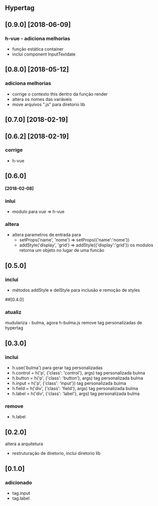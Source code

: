 ## Hypertag

## [0.9.0] [2018-06-09]
### h-vue - adiciona melhorias
- função estática container
- inclui component InputTextdate 

## [0.8.0] [2018-05-12]
### adiciona melhorias
- corrige o contexto this dentro da função render
- altera os nomes das variáveis
- move arquivos ".js" para diretorio lib

## [0.7.0] [2018-02-19]
###

## [0.6.2] [2018-02-19]
### corrige 
- h-vue

## [0.6.0] 
#### [2018-02-08]
### inlui
- modulo para vue => h-vue

### altera

- altera parametros de entrada para 
  - setProps('name', 'nome') => setProps({'name':'nome'})
  - addStyle('display', 'grid') => addStyle({'display':'grid'})
  os modulos retorna um objeto no lugar de uma funcão

## [0.5.0]
### inclui

- métodos addStyle e delStyle para inclusão e remoção de styles

##[0.4.0]
### atualiz

mudulariza - bulma, agora h-bulma.js
remove tag personalizadas de hypertag

## [0.3.0]
### inclui
- h.use('bulma') para gerar tag personalizadas
- h.control = h('p', {'class': 'control'}, args) tag personalizada bulma
- h.button = h('p', {'class': 'button'}, args) tag personalizada bulma
- h.input = h('p', {'class': 'input'}) tag personalizada bulma
- h.field = h('div', {'class': 'field'}, args) tag personalizada bulma
- h.label = h('div', {'class': 'label'}, args) tag personalizada bulma
### remove
- h.label 

## [0.2.0]
altera a arquitetura
- restruturação de diretorio, inclui diretorio lib

## [0.1.0]
### adicionado
- tag.input
- tag.label